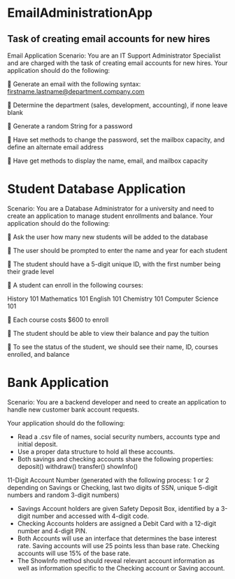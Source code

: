 # EmailAdministrationApp
## Task of creating email accounts for new hires

Email Application
Scenario: You are an IT Support Administrator Specialist and are
charged with the task of creating email accounts for new hires.
Your application should do the following:

 Generate an email with the following syntax: firstname.lastname@department.company.com

 Determine the department (sales, development, accounting), if none leave blank

 Generate a random String for a password

 Have set methods to change the password, set the mailbox capacity, and define an alternate
email address

 Have get methods to display the name, email, and mailbox capacity

# Student Database Application
Scenario: You are a Database Administrator for a university and need to
create an application to manage student enrollments and balance.
Your application should do the following:

 Ask the user how many new students will be added to the database

 The user should be prompted to enter the name and year for each student

 The student should have a 5-digit unique ID, with the first number being their grade level

 A student can enroll in the following courses:

History 101
Mathematics 101
English 101
Chemistry 101
Computer Science 101

 Each course costs $600 to enroll

 The student should be able to view their balance and pay the tuition

 To see the status of the student, we should see their name, ID, courses enrolled, and balance

# Bank Application
Scenario: You are a backend developer and need to create an application to handle new customer bank account requests.

Your application should do the following:
* Read a .csv file of names, social security numbers, accounts type and initial deposit.
* Use a proper data structure to hold all these accounts.
* Both savings and checking accounts share the following properties:
deposit()
withdraw()
transfer()
showInfo()

 11-Digit Account Number (generated with the following process: 1 or 2 depending on Savings or Checking,
 last two digits of SSN, unique 5-digit numbers and random 3-digit numbers)

* Savings Account holders are given Safety Deposit Box, identified by a 3-digit number and accessed with 4-digit code.
* Checking Accounts holders are assigned a Debit Card with a 12-digit number and 4-digit PIN.
* Both Accounts will use an interface that determines the base interest rate. Saving accounts will use 25 points less than base rate.
Checking accounts will use 15% of the base rate.
* The ShowInfo method should reveal relevant account information as well as information specific to the Checking account or Saving account.